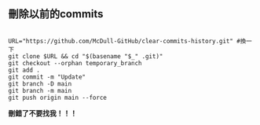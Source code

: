 <h2>刪除以前的commits</h2>

```

URL="https://github.com/McDull-GitHub/clear-commits-history.git" #換一下
git clone $URL && cd "$(basename "$_" .git)"
git checkout --orphan temporary_branch
git add .
git commit -m "Update"
git branch -D main
git branch -m main
git push origin main --force

```

<b>刪錯了不要找我！！！</b>
